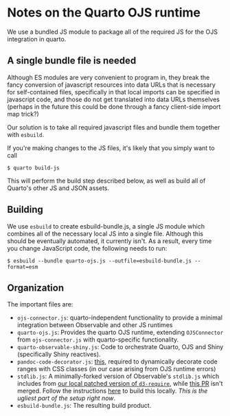 # Notes on the Quarto OJS runtime

We use a bundled JS module to package all of the required JS for
the OJS integration in quarto.

## A single bundle file is needed

Although ES modules are very convenient to program in, they break the
fancy conversion of javascript resources into data URLs that is
necessary for self-contained files, specifically in that local imports
can be specified in javascript code, and those do not get translated
into data URLs themselves (perhaps in the future this could be done
through a fancy client-side import map trick?)

Our solution is to take all required javascript files and bundle them
together with `esbuild`.

If you're making changes to the JS files, it's likely that you simply
want to call

    $ quarto build-js
    
This will perform the build step described below, as well as build
all of Quarto's other JS and JSON assets.

## Building

We use `esbuild` to create esbuild-bundle.js, a single JS module which
combines all of the necessary local JS into a single file. Although this
should be eventually automated, it currently isn't. As a result, every time
you change JavaScript code, the following needs to run:

    $ esbuild --bundle quarto-ojs.js --outfile=esbuild-bundle.js --format=esm

## Organization

The important files are:

* `ojs-connector.js`: quarto-independent functionality to provide a
  minimal integration between Observable and other JS runtimes
* `quarto-ojs.js`: Provides the quarto OJS runtime, extending
  `OJSConnector` from `ojs-connector.js` with quarto-specific
  functionality.
* `quarto-observable-shiny.js`: Code to orchestrate Quarto, OJS and
  Shiny (specifically Shiny reactives).
* `pandoc-code-decorator.js`:
  [this](https://github.com/cscheid/pandoc-code-decorator), required
  to dynamically decorate code ranges with CSS classes (in our case
  arising from OJS runtime errors)
* `stdlib.js`: A minimally-forked version of Observable's `stdlib.js`
  which includes from [our local patched version of
  `d3-require`](https://github.com/cscheid/d3-require), while [this
  PR](https://github.com/d3/d3-require/pull/40) isn't merged. Follow
  the instructions [here](https://github.com/cscheid/stdlib) to build
  this locally. *This is the ugliest part of the setup right now*.
* `esbuild-bundle.js`: The resulting build product.
